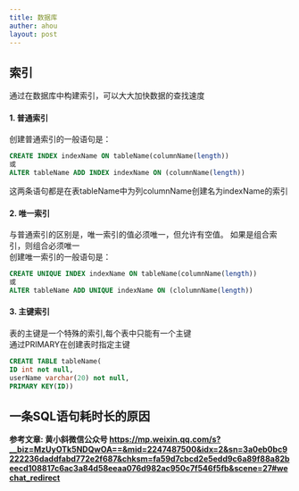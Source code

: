 ```yaml
---
title: 数据库
auther: ahou
layout: post
---
```


## 索引
通过在数据库中构建索引，可以大大加快数据的查找速度  
#### 1. 普通索引
创建普通索引的一般语句是：
``` sql
CREATE INDEX indexName ON tableName(columnName(length))
或
ALTER tableName ADD INDEX indexName ON (columnName(length))
```
这两条语句都是在表tableName中为列columnName创建名为indexName的索引
#### 2. 唯一索引
与普通索引的区别是，唯一索引的值必须唯一，但允许有空值。 如果是组合索引，则组合必须唯一  
创建唯一索引的一般语句是：
``` sql
CREATE UNIQUE INDEX indexName ON tableName(columnName(length))
或
ALTER tableName ADD UNIQUE indexName ON (clolumnName(length))
```

#### 3. 主键索引
表的主键是一个特殊的索引,每个表中只能有一个主键  
通过PRIMARY在创建表时指定主键
``` sql
CREATE TABLE tableName(
ID int not null,
userName varchar(20) not null,
PRIMARY KEY(ID))
```

#### 



## 一条SQL语句耗时长的原因
**参考文章:  黄小斜微信公众号 https://mp.weixin.qq.com/s?__biz=MzUyOTk5NDQwOA==&mid=2247487500&idx=2&sn=3a0eb0bc9222236daddfabd772e2f687&chksm=fa59d7cbcd2e5edd9c6a89f88a82beecd108817c6ac3a84d58eeaa076d982ac950c7f546f5fb&scene=27#wechat_redirect**
